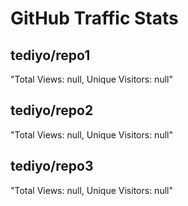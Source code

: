 # GitHub Traffic Stats
## tediyo/repo1
"Total Views: null, Unique Visitors: null"

## tediyo/repo2
"Total Views: null, Unique Visitors: null"

## tediyo/repo3
"Total Views: null, Unique Visitors: null"

